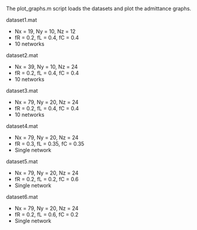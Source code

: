 The plot_graphs.m script loads the datasets and plot the admittance graphs.

dataset1.mat
- Nx = 19, Ny = 10, Nz = 12
- fR = 0.2, fL = 0.4, fC = 0.4
- 10 networks

dataset2.mat
- Nx = 39, Ny = 10, Nz = 24
- fR = 0.2, fL = 0.4, fC = 0.4
- 10 networks

dataset3.mat
- Nx = 79, Ny = 20, Nz = 24
- fR = 0.2, fL = 0.4, fC = 0.4
- 10 networks

dataset4.mat
- Nx = 79, Ny = 20, Nz = 24
- fR = 0.3, fL = 0.35, fC = 0.35
- Single network

dataset5.mat
- Nx = 79, Ny = 20, Nz = 24
- fR = 0.2, fL = 0.2, fC = 0.6
- Single network

dataset6.mat
- Nx = 79, Ny = 20, Nz = 24
- fR = 0.2, fL = 0.6, fC = 0.2
- Single network
